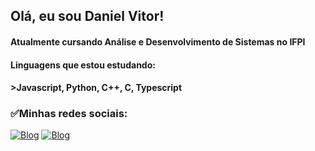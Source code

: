 ## Olá, eu sou Daniel Vitor!
#### Atualmente cursando Análise e Desenvolvimento de Sistemas no IFPI
#### Linguagens que estou estudando:
#### >Javascript, Python, C++, C, Typescript

### ✅Minhas redes sociais:
[![Blog](https://img.shields.io/badge/YouTube-FF0000?style=for-the-badge&logo=youtube&logoColor=white)](https://www.youtube.com/channel/UC6dg-MuTpjRSx-5DcW5c_Rg)
[![Blog](https://img.shields.io/badge/Instagram-E4405F?style=for-the-badge&logo=instagram&logoColor=white)](https://www.instagram.com/daniel_vbrn/)
